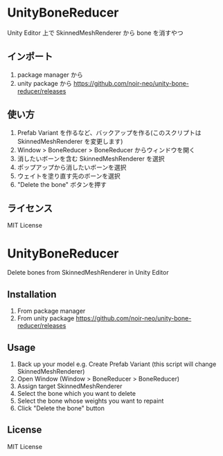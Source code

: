 # UnityBoneReducer
Unity Editor 上で SkinnedMeshRenderer から bone を消すやつ

## インポート

1. package manager から
1. unity package から https://github.com/noir-neo/unity-bone-reducer/releases

## 使い方

1. Prefab Variant を作るなど、バックアップを作る(このスクリプトは SkinnedMeshRenderer を変更します)
1. Window > BoneReducer > BoneReducer からウィンドウを開く
1. 消したいボーンを含む SkinnedMeshRenderer を選択
1. ポップアップから消したいボーンを選択
1. ウェイトを塗り直す先のボーンを選択
1. "Delete the bone" ボタンを押す

## ライセンス

MIT License

# UnityBoneReducer
Delete bones from SkinnedMeshRenderer in Unity Editor

## Installation

1. From package manager
1. From unity package https://github.com/noir-neo/unity-bone-reducer/releases

## Usage

1. Back up your model e.g. Create Prefab Variant (this script will change SkinnedMeshRenderer)
1. Open Window (Window > BoneReducer > BoneReducer)
1. Assign target SkinnedMeshRenderer
1. Select the bone which you want to delete
1. Select the bone whose weights you want to repaint
1. Click "Delete the bone" button

## License

MIT License
